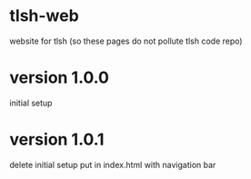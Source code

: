 # tlsh-web
website for tlsh (so these pages do not pollute tlsh code repo)

# version 1.0.0
initial setup

# version 1.0.1
delete initial setup
put in index.html with navigation bar

